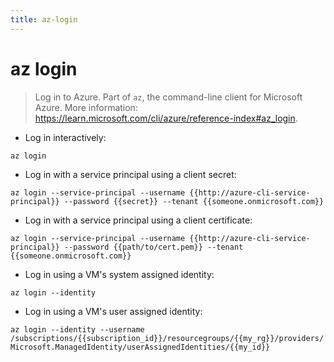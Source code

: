 ```yaml
---
title: az-login
---
```

# az login

> Log in to Azure.
> Part of `az`, the command-line client for Microsoft Azure.
> More information: <https://learn.microsoft.com/cli/azure/reference-index#az_login>.

- Log in interactively:

`az login`

- Log in with a service principal using a client secret:

`az login --service-principal --username {{http://azure-cli-service-principal}} --password {{secret}} --tenant {{someone.onmicrosoft.com}}`

- Log in with a service principal using a client certificate:

`az login --service-principal --username {{http://azure-cli-service-principal}} --password {{path/to/cert.pem}} --tenant {{someone.onmicrosoft.com}}`

- Log in using a VM's system assigned identity:

`az login --identity`

- Log in using a VM's user assigned identity:

`az login --identity --username /subscriptions/{{subscription_id}}/resourcegroups/{{my_rg}}/providers/Microsoft.ManagedIdentity/userAssignedIdentities/{{my_id}}`
